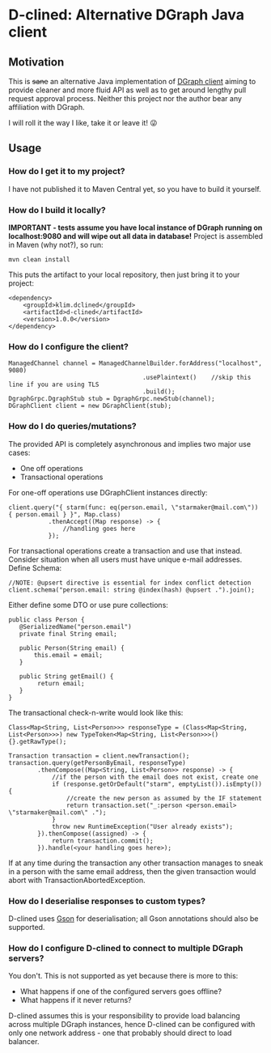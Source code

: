 # D-clined: Alternative DGraph Java client #
## Motivation ##
This is ~~sane~~ an alternative Java implementation of [DGraph client](https://github.com/dgraph-io/dgraph4j) aiming to provide cleaner and more fluid API as well as to get around lengthy pull request approval process. 
Neither this project nor the author bear any affiliation with DGraph.

I will roll it the way I like, take it or leave it! :stuck_out_tongue_winking_eye:
## Usage ## 
### How do I get it to my project? ###
I have not published it to Maven Central yet, so you have to build it yourself.

### How do I build it locally? ###
__IMPORTANT - tests assume you have local instance of DGraph running on localhost:9080 and will wipe out all data in database!__
Project is assembled in Maven (why not?), so run:
```
mvn clean install
```
This puts the artifact to your local repository, then just bring it to your project:
```
<dependency>
    <groupId>klim.dclined</groupId>
    <artifactId>d-clined</artifactId>
    <version>1.0.0</version>
</dependency>
```

### How do I configure the client? ###
```
ManagedChannel channel = ManagedChannelBuilder.forAddress("localhost", 9080)
                                     .usePlaintext()    //skip this line if you are using TLS
                                     .build();
DgraphGrpc.DgraphStub stub = DgraphGrpc.newStub(channel);
DGraphClient client = new DGraphClient(stub);
```

### How do I do queries/mutations? ###
 The provided API is completely asynchronous and implies two major use cases:
 * One off operations
 * Transactional operations
 
 For one-off operations use DGraphClient instances directly:
 ```
client.query("{ starm(func: eq(person.email, \"starmaker@mail.com\")) { person.email } }", Map.class)
            .thenAccept((Map response) -> {
                //handling goes here
            });
 ```
 
 For transactional operations create a transaction and use that instead. Consider situation when all users must have unique e-mail addresses. 
 Define Schema:
 ```
//NOTE: @upsert directive is essential for index conflict detection
client.schema("person.email: string @index(hash) @upsert .").join();
 ```
 Either define some DTO or use pure collections:
 ```
public class Person {
    @SerializedName("person.email")
    private final String email;

    public Person(String email) {
        this.email = email;
    }

    public String getEmail() {
         return email;
    }
}
 ```
The transactional check-n-write would look like this:
```
Class<Map<String, List<Person>>> responseType = (Class<Map<String, List<Person>>>) new TypeToken<Map<String, List<Person>>>(){}.getRawType();

Transaction transaction = client.newTransaction();
transaction.query(getPersonByEmail, responseType)
        .thenCompose((Map<String, List<Person>> response) -> {
            //if the person with the email does not exist, create one
            if (response.getOrDefault("starm", emptyList()).isEmpty()) {
                //create the new person as assumed by the IF statement
                return transaction.set("_:person <person.email> \"starmaker@mail.com\" .");
            }
            throw new RuntimeException("User already exists");
        }).thenCompose((assigned) -> {
            return transaction.commit();
        }).handle(<your handling goes here>);
```
If at any time during the transaction any other transaction manages to sneak in a person with the same email address, then the given transaction would abort with TransactionAbortedException.

### How do I deserialise responses to custom types? ###
D-clined uses [Gson](https://github.com/google/gson/) for deserialisation; all Gson annotations should also be supported.

### How do I configure D-clined to connect to multiple DGraph servers? ###
You don't. This is not supported as yet because there is more to this: 
* What happens if one of the configured servers goes offline?
* What happens if it never returns?

D-clined assumes this is your responsibility to provide load balancing across multiple DGraph instances, hence D-clined can be configured with only one network address - one that probably should direct to load balancer.
 